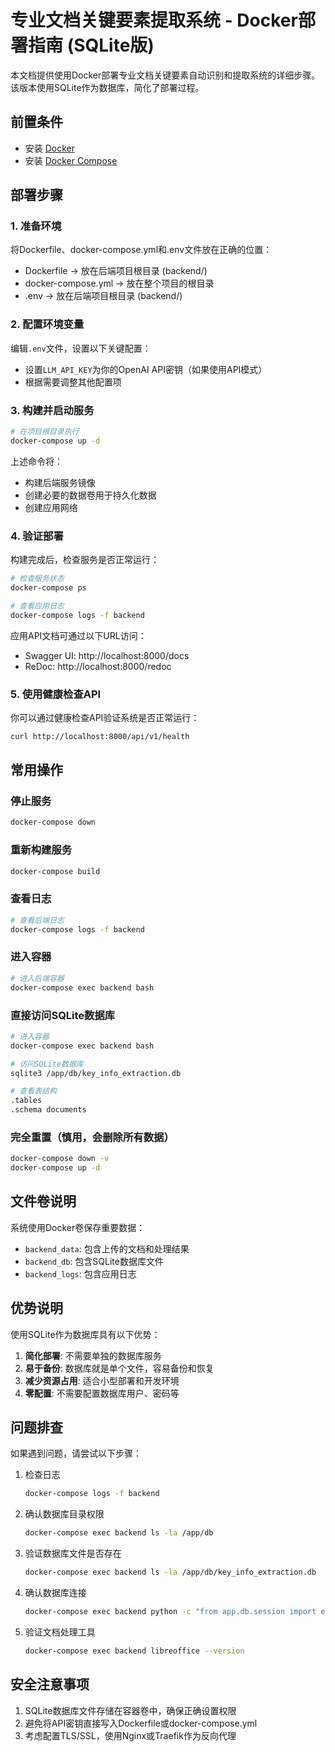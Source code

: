 # 专业文档关键要素提取系统 - Docker部署指南 (SQLite版)

本文档提供使用Docker部署专业文档关键要素自动识别和提取系统的详细步骤。该版本使用SQLite作为数据库，简化了部署过程。

## 前置条件

- 安装 [Docker](https://docs.docker.com/get-docker/)
- 安装 [Docker Compose](https://docs.docker.com/compose/install/)

## 部署步骤

### 1. 准备环境

将Dockerfile、docker-compose.yml和.env文件放在正确的位置：
- Dockerfile → 放在后端项目根目录 (backend/)
- docker-compose.yml → 放在整个项目的根目录
- .env → 放在后端项目根目录 (backend/)

### 2. 配置环境变量

编辑`.env`文件，设置以下关键配置：
- 设置`LLM_API_KEY`为你的OpenAI API密钥（如果使用API模式）
- 根据需要调整其他配置项

### 3. 构建并启动服务

```bash
# 在项目根目录执行
docker-compose up -d
```

上述命令将：
- 构建后端服务镜像
- 创建必要的数据卷用于持久化数据
- 创建应用网络

### 4. 验证部署

构建完成后，检查服务是否正常运行：

```bash
# 检查服务状态
docker-compose ps

# 查看应用日志
docker-compose logs -f backend
```

应用API文档可通过以下URL访问：
- Swagger UI: http://localhost:8000/docs
- ReDoc: http://localhost:8000/redoc

### 5. 使用健康检查API

你可以通过健康检查API验证系统是否正常运行：

```bash
curl http://localhost:8000/api/v1/health
```

## 常用操作

### 停止服务

```bash
docker-compose down
```

### 重新构建服务

```bash
docker-compose build
```

### 查看日志

```bash
# 查看后端日志
docker-compose logs -f backend
```

### 进入容器

```bash
# 进入后端容器
docker-compose exec backend bash
```

### 直接访问SQLite数据库

```bash
# 进入容器
docker-compose exec backend bash

# 访问SQLite数据库
sqlite3 /app/db/key_info_extraction.db

# 查看表结构
.tables
.schema documents
```

### 完全重置（慎用，会删除所有数据）

```bash
docker-compose down -v
docker-compose up -d
```

## 文件卷说明

系统使用Docker卷保存重要数据：
- `backend_data`: 包含上传的文档和处理结果
- `backend_db`: 包含SQLite数据库文件
- `backend_logs`: 包含应用日志

## 优势说明

使用SQLite作为数据库具有以下优势：
1. **简化部署**: 不需要单独的数据库服务
2. **易于备份**: 数据库就是单个文件，容易备份和恢复
3. **减少资源占用**: 适合小型部署和开发环境
4. **零配置**: 不需要配置数据库用户、密码等

## 问题排查

如果遇到问题，请尝试以下步骤：

1. 检查日志
   ```bash
   docker-compose logs -f backend
   ```

2. 确认数据库目录权限
   ```bash
   docker-compose exec backend ls -la /app/db
   ```

3. 验证数据库文件是否存在
   ```bash
   docker-compose exec backend ls -la /app/db/key_info_extraction.db
   ```

4. 确认数据库连接
   ```bash
   docker-compose exec backend python -c "from app.db.session import engine; print(engine.connect())"
   ```

5. 验证文档处理工具
   ```bash
   docker-compose exec backend libreoffice --version
   ```

## 安全注意事项

1. SQLite数据库文件存储在容器卷中，确保正确设置权限
2. 避免将API密钥直接写入Dockerfile或docker-compose.yml
3. 考虑配置TLS/SSL，使用Nginx或Traefik作为反向代理